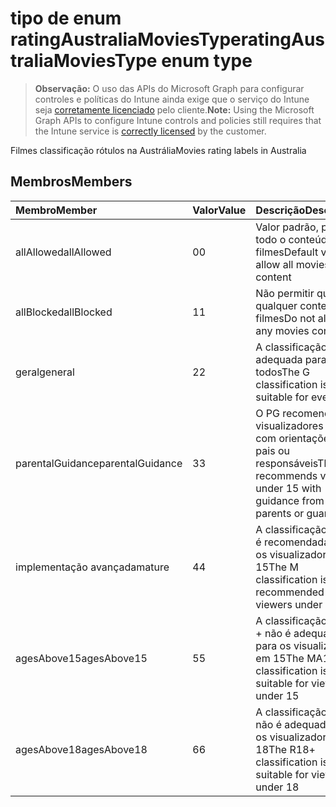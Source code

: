 # <a name="ratingaustraliamoviestype-enum-type"></a><span data-ttu-id="20d63-101">tipo de enum ratingAustraliaMoviesType</span><span class="sxs-lookup"><span data-stu-id="20d63-101">ratingAustraliaMoviesType enum type</span></span>

> <span data-ttu-id="20d63-102">**Observação:** O uso das APIs do Microsoft Graph para configurar controles e políticas do Intune ainda exige que o serviço do Intune seja [corretamente licenciado](https://go.microsoft.com/fwlink/?linkid=839381) pelo cliente.</span><span class="sxs-lookup"><span data-stu-id="20d63-102">**Note:** Using the Microsoft Graph APIs to configure Intune controls and policies still requires that the Intune service is [correctly licensed](https://go.microsoft.com/fwlink/?linkid=839381) by the customer.</span></span>

<span data-ttu-id="20d63-103">Filmes classificação rótulos na Austrália</span><span class="sxs-lookup"><span data-stu-id="20d63-103">Movies rating labels in Australia</span></span>
## <a name="members"></a><span data-ttu-id="20d63-104">Membros</span><span class="sxs-lookup"><span data-stu-id="20d63-104">Members</span></span>
|<span data-ttu-id="20d63-105">Membro</span><span class="sxs-lookup"><span data-stu-id="20d63-105">Member</span></span>|<span data-ttu-id="20d63-106">Valor</span><span class="sxs-lookup"><span data-stu-id="20d63-106">Value</span></span>|<span data-ttu-id="20d63-107">Descrição</span><span class="sxs-lookup"><span data-stu-id="20d63-107">Description</span></span>|
|:---|:---|:---|
|<span data-ttu-id="20d63-108">allAllowed</span><span class="sxs-lookup"><span data-stu-id="20d63-108">allAllowed</span></span>|<span data-ttu-id="20d63-109">0</span><span class="sxs-lookup"><span data-stu-id="20d63-109">0</span></span>|<span data-ttu-id="20d63-110">Valor padrão, permitir todo o conteúdo de filmes</span><span class="sxs-lookup"><span data-stu-id="20d63-110">Default value, allow all movies content</span></span>|
|<span data-ttu-id="20d63-111">allBlocked</span><span class="sxs-lookup"><span data-stu-id="20d63-111">allBlocked</span></span>|<span data-ttu-id="20d63-112">1</span><span class="sxs-lookup"><span data-stu-id="20d63-112">1</span></span>|<span data-ttu-id="20d63-113">Não permitir que qualquer conteúdo filmes</span><span class="sxs-lookup"><span data-stu-id="20d63-113">Do not allow any movies content</span></span>|
|<span data-ttu-id="20d63-114">geral</span><span class="sxs-lookup"><span data-stu-id="20d63-114">general</span></span>|<span data-ttu-id="20d63-115">2</span><span class="sxs-lookup"><span data-stu-id="20d63-115">2</span></span>|<span data-ttu-id="20d63-116">A classificação G é adequada para todos</span><span class="sxs-lookup"><span data-stu-id="20d63-116">The G classification is suitable for everyone</span></span>|
|<span data-ttu-id="20d63-117">parentalGuidance</span><span class="sxs-lookup"><span data-stu-id="20d63-117">parentalGuidance</span></span>|<span data-ttu-id="20d63-118">3</span><span class="sxs-lookup"><span data-stu-id="20d63-118">3</span></span>|<span data-ttu-id="20d63-119">O PG recomenda visualizadores em 15 com orientações dos pais ou responsáveis</span><span class="sxs-lookup"><span data-stu-id="20d63-119">The PG recommends viewers under 15 with guidance from parents or guardians</span></span>|
|<span data-ttu-id="20d63-120">implementação avançada</span><span class="sxs-lookup"><span data-stu-id="20d63-120">mature</span></span>|<span data-ttu-id="20d63-121">4</span><span class="sxs-lookup"><span data-stu-id="20d63-121">4</span></span>|<span data-ttu-id="20d63-122">A classificação M não é recomendada para os visualizadores em 15</span><span class="sxs-lookup"><span data-stu-id="20d63-122">The M classification is not recommended for viewers under 15</span></span>|
|<span data-ttu-id="20d63-123">agesAbove15</span><span class="sxs-lookup"><span data-stu-id="20d63-123">agesAbove15</span></span>|<span data-ttu-id="20d63-124">5</span><span class="sxs-lookup"><span data-stu-id="20d63-124">5</span></span>|<span data-ttu-id="20d63-125">A classificação MA15 + não é adequada para os visualizadores em 15</span><span class="sxs-lookup"><span data-stu-id="20d63-125">The MA15+ classification is not suitable for viewers under 15</span></span>|
|<span data-ttu-id="20d63-126">agesAbove18</span><span class="sxs-lookup"><span data-stu-id="20d63-126">agesAbove18</span></span>|<span data-ttu-id="20d63-127">6</span><span class="sxs-lookup"><span data-stu-id="20d63-127">6</span></span>|<span data-ttu-id="20d63-128">A classificação R18 + não é adequada para os visualizadores em 18</span><span class="sxs-lookup"><span data-stu-id="20d63-128">The R18+ classification is not suitable for viewers under 18</span></span>|



